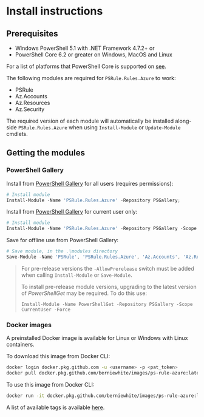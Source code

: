 # Install instructions

## Prerequisites

- Windows PowerShell 5.1 with .NET Framework 4.7.2+ or
- PowerShell Core 6.2 or greater on Windows, MacOS and Linux

For a list of platforms that PowerShell Core is supported on [see](https://github.com/PowerShell/PowerShell#get-powershell).

The following modules are required for `PSRule.Rules.Azure` to work:

- PSRule
- Az.Accounts
- Az.Resources
- Az.Security

The required version of each module will automatically be installed along-side `PSRule.Rules.Azure` when using `Install-Module` or `Update-Module` cmdlets.

## Getting the modules

### PowerShell Gallery

Install from [PowerShell Gallery][module] for all users (requires permissions):

```powershell
# Install module
Install-Module -Name 'PSRule.Rules.Azure' -Repository PSGallery;
```

Install from [PowerShell Gallery][module] for current user only:

```powershell
# Install module
Install-Module -Name 'PSRule.Rules.Azure' -Repository PSGallery -Scope CurrentUser;
```

Save for offline use from PowerShell Gallery:

```powershell
# Save module, in the .\modules directory
Save-Module -Name 'PSRule', 'PSRule.Rules.Azure', 'Az.Accounts', 'Az.Resources', 'Az.Security' -Path '.\modules';
```

> For pre-release versions the `-AllowPrerelease` switch must be added when calling `Install-Module` or `Save-Module`.
>
> To install pre-release module versions, upgrading to the latest version of _PowerShellGet_ may be required.
To do this use:
>
> `Install-Module -Name PowerShellGet -Repository PSGallery -Scope CurrentUser -Force`

### Docker images

A preinstalled Docker image is available for Linux or Windows with Linux containers.

To download this image from Docker CLI:

```bash
docker login docker.pkg.github.com -u <username> -p <pat_token>
docker pull docker.pkg.github.com/berniewhite/images/ps-rule-azure:latest-alpine
```

To use this image from Docker CLI:

```bash
docker run -it docker.pkg.github.com/berniewhite/images/ps-rule-azure:latest-alpine
```

A list of available tags is available [here][docker-image].

[module]: https://www.powershellgallery.com/packages/PSRule.Rules.Azure
[docker-image]: https://github.com/BernieWhite/images/blob/master/docker/ps-rule-azure/README.md
